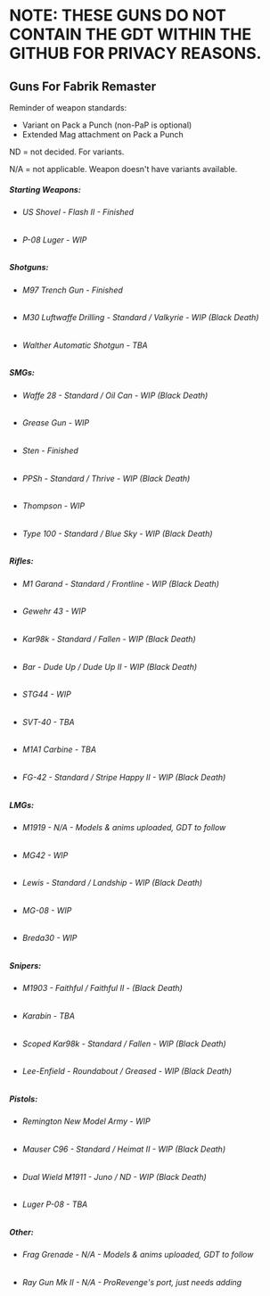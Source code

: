 # NOTE: THESE GUNS DO NOT CONTAIN THE GDT WITHIN THE GITHUB FOR PRIVACY REASONS.

## Guns For Fabrik Remaster

Reminder of weapon standards:
 - Variant on Pack a Punch (non-PaP is optional)
 - Extended Mag attachment on Pack a Punch

ND = not decided. For variants.

N/A = not applicable. Weapon doesn't have variants available.


##### Starting Weapons:

 * ###### US Shovel - Flash II - Finished
 * ###### P-08 Luger - WIP

##### Shotguns:

 * ###### M97 Trench Gun - Finished
 * ###### M30 Luftwaffe Drilling - Standard / Valkyrie - WIP (Black Death)
 * ###### Walther Automatic Shotgun - TBA

##### SMGs:

 * ###### Waffe 28 - Standard / Oil Can - WIP (Black Death)
 * ###### Grease Gun - WIP
 * ###### Sten - Finished
 * ###### PPSh - Standard / Thrive - WIP (Black Death)
 * ###### Thompson - WIP
 * ###### Type 100 - Standard / Blue Sky - WIP (Black Death)


##### Rifles:

 * ###### M1 Garand - Standard / Frontline - WIP (Black Death)
 * ###### Gewehr 43 - WIP
 * ###### Kar98k - Standard / Fallen - WIP (Black Death)
 * ###### Bar - Dude Up / Dude Up II - WIP (Black Death)
 * ###### STG44 - WIP
 * ###### SVT-40 - TBA
 * ###### M1A1 Carbine - TBA
 * ###### FG-42 - Standard / Stripe Happy II - WIP (Black Death)


##### LMGs:

 * ###### M1919 - N/A - Models & anims uploaded, GDT to follow
 * ###### MG42 - WIP
 * ###### Lewis - Standard / Landship - WIP (Black Death)
 * ###### MG-08 - WIP
 * ###### Breda30 - WIP


##### Snipers:

 * ###### M1903 - Faithful / Faithful II - (Black Death)
 * ###### Karabin - TBA
 * ###### Scoped Kar98k - Standard / Fallen - WIP (Black Death)
 * ###### Lee-Enfield - Roundabout / Greased - WIP (Black Death)

##### Pistols:
 * ###### Remington New Model Army - WIP
 * ###### Mauser C96 - Standard / Heimat II - WIP (Black Death)
 * ###### Dual Wield M1911 - Juno / ND - WIP (Black Death)
 * ###### Luger P-08 - TBA


##### Other:

 * ###### Frag Grenade - N/A - Models & anims uploaded, GDT to follow
 * ###### Ray Gun Mk II - N/A - ProRevenge's port, just needs adding

